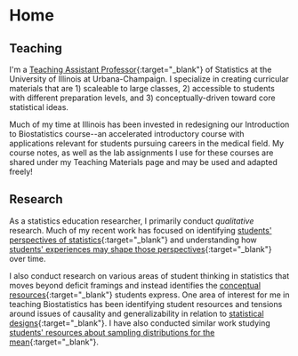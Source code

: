 # Home

## Teaching

I'm a [Teaching Assistant Professor](https://stat.illinois.edu/directory/profile/kfindley){:target="_blank"} of Statistics at the University of Illinois at Urbana-Champaign. I specialize in creating curricular materials that are 1) scaleable to large classes, 2) accessible to students with different preparation levels, and 3) conceptually-driven toward core statistical ideas.

Much of my time at Illinois has been invested in redesigning our Introduction to Biostatistics course--an accelerated introductory course with applications relevant for students pursuing careers in the medical field. My course notes, as well as the lab assignments I use for these courses are shared under my Teaching Materials page and may be used and adapted freely!

## Research

As a statistics education researcher, I primarily conduct _qualitative_ research. Much of my recent work has focused on identifying [students' perspectives of statistics]([https://icots.info/11/?programme](https://www.researchgate.net/publication/339712352_Assessing_the_Disciplinary_Perspectives_of_Introductory_Statistics_Students)){:target="_blank"} and understanding how [students' experiences may shape those perspectives](https://github.com/kelly-findley/kelly-findley.github.io/blob/756366e190accc07056addab8db5c49fd0c72ff6/data/ICOTS_11_lois_lane_superman_ironman.pdf){:target="_blank"} over time.

I also conduct research on various areas of student thinking in statistics that moves beyond deficit framings and instead identifies the [conceptual resources](https://www.tandfonline.com/doi/abs/10.1207/s15327809jls0502_1){:target="_blank"} students express. One area of interest for me in teaching Biostatistics has been identifying student resources and tensions around issues of causality and generalizability in relation to [statistical designs](https://www.causeweb.org/cause/uscots/uscots21/th-11-understanding-students-thoughts-about-experimental-design){:target="_blank"}. I have also conducted similar work studying [students' resources about sampling distributions for the mean](https://iase-web.org/documents/SERJ/SERJ18(1)_Findley.pdf?1558844313){:target="_blank"}.


